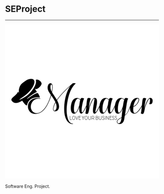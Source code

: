 # SEProject

--------------------------------------------------------------------------------

![Alt text](images/logo.svg?raw=true "Title")

Software Eng. Project.
